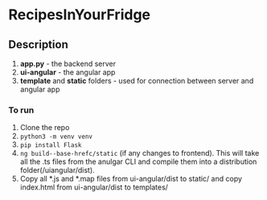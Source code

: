 # RecipesInYourFridge

## Description

1. **app.py** - the backend server
2. **ui-angular** - the angular app
3. **template** and **static** folders - used for connection between server and angular app

### To run

1. Clone the repo
2. `python3 -m venv venv`
3. `pip install Flask`
4. `ng build--base-hrefc/static` (if any changes to frontend). This will take all the .ts files from the anulgar CLI and compile them into a distribution folder(/uiangular/dist). 
5. Copy all *.js and *.map files from ui-angular/dist to static/ and copy index.html from ui-angular/dist to templates/ 
